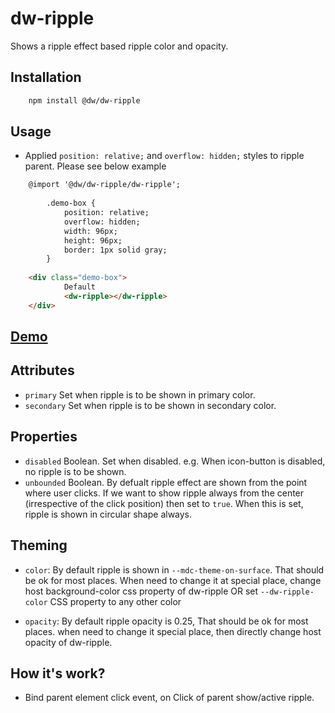 # dw-ripple

Shows a ripple effect based ripple color and opacity.

## Installation

```html
	npm install @dw/dw-ripple
```

## Usage
- Applied `position: relative;` and `overflow: hidden;` styles to ripple parent. Please see below example

```html
    @import '@dw/dw-ripple/dw-ripple';
		
		.demo-box {
			position: relative;
			overflow: hidden;
			width: 96px;
			height: 96px;
			border: 1px solid gray;
		}
		
    <div class="demo-box">
			Default
			<dw-ripple></dw-ripple>
    </div>
```

## [Demo](https://dreamworldsolutions.github.io/dw-ripple/demo/index.html)

## Attributes
- `primary` Set when ripple is to be shown in primary color.
- `secondary` Set when ripple is to be shown in secondary color.

## Properties
- `disabled` Boolean. Set when disabled. e.g. When icon-button is disabled, no ripple is to be shown.
- `unbounded` Boolean. By defualt ripple effect are shown from the point where user clicks. If we want to show ripple always from the center (irrespective of the click position) then set to `true`. When this is set, ripple is shown in circular shape always.

## Theming
- `color`: By default ripple is shown in `--mdc-theme-on-surface`. That should be ok for most places. When need to change it at special place, change host background-color css property of dw-ripple OR set `--dw-ripple-color` CSS property to any other color

- `opacity`: By default ripple opacity is 0.25, That should be ok for most places. when need to change it special place, then directly change host opacity of dw-ripple.


## How it's work?
- Bind parent element click event, on Click of parent show/active ripple.